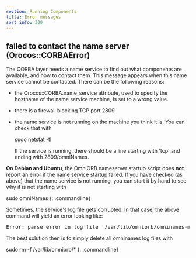 ```yaml
---
section: Running Components
title: Error messages
sort_info: 300
---
```


failed to contact the name server (Orocos::CORBAError)
------------------------------------------------------
The CORBA layer needs a name service to find out what components are available,
and how to contact them. This message appears when this  name service cannot be
contacted. There can be the following reasons:

 * the Orocos::CORBA.name_service attribute, used to specify the hostname of the
   name service machine, is set to a wrong value.
 * there is a firewall blocking TCP port 2809
 * the name service is not running on the machine you think it is. You can check
   that with

   sudo netstat -tl

   If the service is running, there should be a line starting with 'tcp' and
   ending with 2809/omniNames.

**On Debian and Ubuntu**, the OmniORB nameserver startup script does **not**
report an error if the name service startup failed. If you have checked (as
above) that the name service is not running, you can start it by hand to see why
it is not starting with

sudo omniNames
{: .commandline}

Sometimes, the service's log file gets corrupted. In that case, the above
command will yield an error looking like:

<pre>
Error: parse error in log file '/var/lib/omniorb/omninames-mercury.log' at line 1.
</pre>

The best solution then is to simply delete all omninames log files with

sudo rm -f /var/lib/omniorb/*
{: .commandline}

